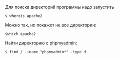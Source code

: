 Для поиска директорий программы надо запустить
 ```
 $ whereis apache2
 ```
 
 Можно так, но покажет не все директории:
 ```
 $which apache2
 ```
 
 
Найти директорию с phpmyadmin: 
```
$ find / -iname "phpmyadmin*" -type d
```
